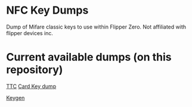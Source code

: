 # NFC Key Dumps
Dump of Mifare classic keys to use within Flipper Zero. Not affiliated with flipper devices inc.

# Current available dumps (on this repository)
[TTC](https://oao-tts.ru/) [Card Key dump](https://github.com/1nfameArts/NFCMifareClassicKeys/blob/main/TTC.txt)


[Keygen](https://github.com/1nfameArts/NFCMifareClassicKeys/blob/main/KeyGen.txt) 
